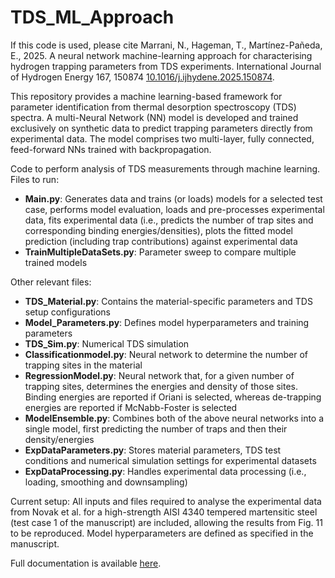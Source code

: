# TDS_ML_Approach
If this code is used, please cite Marrani, N., Hageman, T., Martínez-Pañeda, E., 2025. A neural network machine-learning approach for characterising hydrogen trapping parameters from TDS experiments. International Journal of Hydrogen Energy 167, 150874 [10.1016/j.ijhydene.2025.150874](https://doi.org/10.1016/j.ijhydene.2025.150874).

This repository provides a machine learning-based framework for parameter identification from thermal desorption spectroscopy (TDS) spectra. A multi-Neural Network (NN) model is developed and trained exclusively on synthetic
data to predict trapping parameters directly from experimental data. The model comprises two multi-layer, fully connected, feed-forward NNs trained with backpropagation.

Code to perform analysis of TDS measurements through machine learning. Files to run:
- **Main.py**: Generates data and trains (or loads) models for a selected test case, performs model evaluation, loads and pre-processes experimental data,
  fits experimental data (i.e., predicts the number of trap sites and corresponding binding energies/densities), plots the fitted model prediction (including trap contributions) against experimental data
- **TrainMultipleDataSets.py**: Parameter sweep to compare multiple trained models

Other relevant files:
- **TDS_Material.py**: Contains the material-specific parameters and TDS setup configurations
- **Model_Parameters.py**: Defines model hyperparameters and training parameters
- **TDS_Sim.py**: Numerical TDS simulation
- **Classificationmodel.py**: Neural network to determine the number of trapping sites in the material
- **RegressionModel.py**: Neural network that, for a given number of trapping sites, determines the energies and density of those sites. Binding energies are reported if Oriani is selected, whereas de-trapping energies are reported if McNabb-Foster is selected
- **ModelEnsemble.py**: Combines both of the above neural networks into a single model, first predicting the number of traps and then their density/energies
- **ExpDataParameters.py**: Stores material parameters, TDS test conditions and numerical simulation settings for experimental datasets
- **ExpDataProcessing.py**: Handles experimental data processing (i.e., loading, smoothing and downsampling)

Current setup:
All inputs and files required to analyse the experimental data from Novak et al. for a high-strength AISI 4340 tempered martensitic steel (test case 1 of the manuscript) are included, allowing the results from Fig. 11 to be reproduced.
Model hyperparameters are defined as specified in the manuscript.

Full documentation is available [here](Documentation/TDS_ML_Code_Documentation.pdf). 
